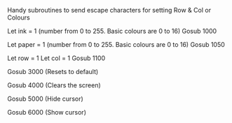 Handy subroutines to send escape characters for setting Row & Col or Colours

Let ink = 1      (number from 0 to 255.  Basic colours are 0 to 16)
Gosub 1000

Let paper = 1      (number from 0 to 255.  Basic colours are 0 to 16)
Gosub 1050

Let row = 1
Let col = 1
Gosub 1100

Gosub 3000   (Resets to default)

Gosub 4000    (Clears the screen)

Gosub 5000    (Hide cursor)

Gosub 6000    (Show cursor)
